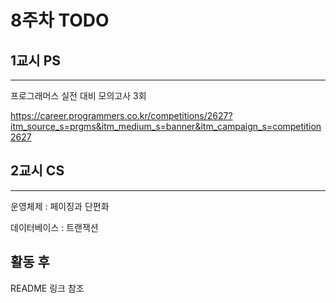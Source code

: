 # 8주차 TODO

## 1교시 PS
----
프로그래머스 실전 대비 모의고사 3회

https://career.programmers.co.kr/competitions/2627?itm_source_s=prgms&itm_medium_s=banner&itm_campaign_s=competition2627

## 2교시 CS
---
운영체제 : 페이징과 단편화

데이터베이스 : 트랜잭션

## 활동 후
README 링크 참조
